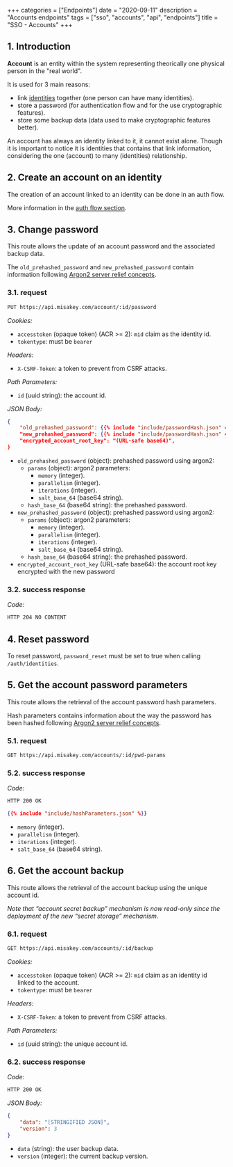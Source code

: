 +++
categories = ["Endpoints"]
date = "2020-09-11"
description = "Accounts endpoints"
tags = ["sso", "accounts", "api", "endpoints"]
title = "SSO - Accounts"
+++

## 1. Introduction

**Account** is an entity within the system representing theorically one physical person
in the "real world".

It is used for 3 main reasons:
- link [identities](../identities/) together (one person can have many identities).
- store a password (for authentication flow and for the use cryptographic features).
- store some backup data (data used to make cryptographic features better).

An account has always an identity linked to it, it cannot exist alone. Though it is
important to notice it is identities that contains that link information, considering the one (account)
to many (identities) relationship.

## 2. Create an account on an identity

The creation of an account linked to an identity can be done in an auth flow.

More information in the [auth flow section](../auth_flow/#533-method-name-account_creation-bust_in_silhouette).

## 3. Change password

This route allows the update of an account password and the associated backup data.

The `old_prehashed_password` and `new_prehashed_password` contain information following [Argon2 server relief concepts](../../concepts/server-relief/).

### 3.1. request

```bash
PUT https://api.misakey.com/account/:id/password
```
_Cookies:_
- `accesstoken` (opaque token) (ACR >= 2): `mid` claim as the identity id.
- `tokentype`: must be `bearer`

_Headers:_
- `X-CSRF-Token`: a token to prevent from CSRF attacks.

_Path Parameters:_
- `id` (uuid string): the account id.

_JSON Body:_
```json
{
	"old_prehashed_password": {{% include "include/passwordHash.json" 4 %}},
	"new_prehashed_password": {{% include "include/passwordHash.json" 4 %}},
	"encrypted_account_root_key": "(URL-safe base64)",
}
```

- `old_prehashed_password` (object): prehashed password using argon2:
  - `params` (object): argon2 parameters:
    - `memory` (integer).
    - `parallelism` (integer).
    - `iterations` (integer).
    - `salt_base_64` (base64 string).
  - `hash_base_64` (base64 string): the prehashed password.
- `new_prehashed_password` (object): prehashed password using argon2:
  - `params` (object): argon2 parameters:
    - `memory` (integer).
    - `parallelism` (integer).
    - `iterations` (integer).
    - `salt_base_64` (base64 string).
  - `hash_base_64` (base64 string): the prehashed password.
- `encrypted_account_root_key` (URL-safe base64): the account root key encrypted with the new password

### 3.2. success response

_Code:_
```bash
HTTP 204 NO CONTENT
```

## 4. Reset password

To reset password, `password_reset` must be set to true when calling `/auth/identities`.

## 5. Get the account password parameters

This route allows the retrieval of the account password hash parameters.

Hash parameters contains information about the way the password has been hashed
following [Argon2 server relief concepts](../../concepts/server-relief/).

### 5.1. request

```bash
GET https://api.misakey.com/accounts/:id/pwd-params
```

### 5.2. success response

_Code:_
```bash
HTTP 200 OK
```

```json
{{% include "include/hashParameters.json" %}}
```

- `memory` (integer).
- `parallelism` (integer).
- `iterations` (integer).
- `salt_base_64` (base64 string).

## 6. Get the account backup

This route allows the retrieval of the account backup using the unique account id.

*Note that “account secret backup” mechanism is now read-only
since the deployment of the new “secret storage” mechanism.*

### 6.1. request

```bash
GET https://api.misakey.com/accounts/:id/backup
```
_Cookies:_
- `accesstoken` (opaque token) (ACR >= 2): `mid` claim as an identity id linked to the account.
- `tokentype`: must be `bearer`

_Headers:_
- `X-CSRF-Token`: a token to prevent from CSRF attacks.

_Path Parameters:_
- `id` (uuid string): the unique account id.

### 6.2. success response

_Code:_
```bash
HTTP 200 OK
```

_JSON Body:_
```json
{
    "data": "[STRINGIFIED JSON]",
    "version": 3
}
```

- `data` (string): the user backup data.
- `version` (integer): the current backup version.
